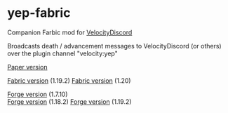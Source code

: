 # yep-fabric

Companion Farbic mod for [VelocityDiscord](https://github.com/fooooooooooooooo/VelocityDiscord)

Broadcasts death / advancement messages to VelocityDiscord (or others) over the plugin channel "velocity:yep"

[Paper version](https://github.com/fooooooooooooooo/yep/tree/paper)

[Fabric version](https://github.com/fooooooooooooooo/yep/tree/fabric/1.19.2) (1.19.2)
[Fabric version](https://github.com/fooooooooooooooo/yep/tree/fabric/1.20) (1.20)

[Forge version](https://github.com/fooooooooooooooo/yep/tree/forge/1.7.10) (1.7.10)  
[Forge version](https://github.com/fooooooooooooooo/yep/tree/forge/1.18.2) (1.18.2)
[Forge version](https://github.com/fooooooooooooooo/yep/tree/forge/1.19.2) (1.19.2)
